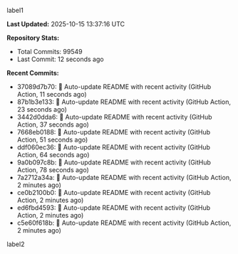 
label1 
<!-- ACTIVITY_START -->
**Last Updated:** 2025-10-15 13:37:16 UTC

**Repository Stats:**
- Total Commits: 99549
- Last Commit: 12 seconds ago

**Recent Commits:**
- 37089d7b70: 🤖 Auto-update README with recent activity (GitHub Action, 11 seconds ago)
- 87b1b3e133: 🤖 Auto-update README with recent activity (GitHub Action, 23 seconds ago)
- 3442d0dda6: 🤖 Auto-update README with recent activity (GitHub Action, 37 seconds ago)
- 7668eb0188: 🤖 Auto-update README with recent activity (GitHub Action, 51 seconds ago)
- ddf060ec36: 🤖 Auto-update README with recent activity (GitHub Action, 64 seconds ago)
- 9a0b097c8b: 🤖 Auto-update README with recent activity (GitHub Action, 78 seconds ago)
- 7a2712a34a: 🤖 Auto-update README with recent activity (GitHub Action, 2 minutes ago)
- ce0b2100b0: 🤖 Auto-update README with recent activity (GitHub Action, 2 minutes ago)
- ed6fbd4593: 🤖 Auto-update README with recent activity (GitHub Action, 2 minutes ago)
- c5e60f618b: 🤖 Auto-update README with recent activity (GitHub Action, 2 minutes ago)
<!-- ACTIVITY_END -->

label2
